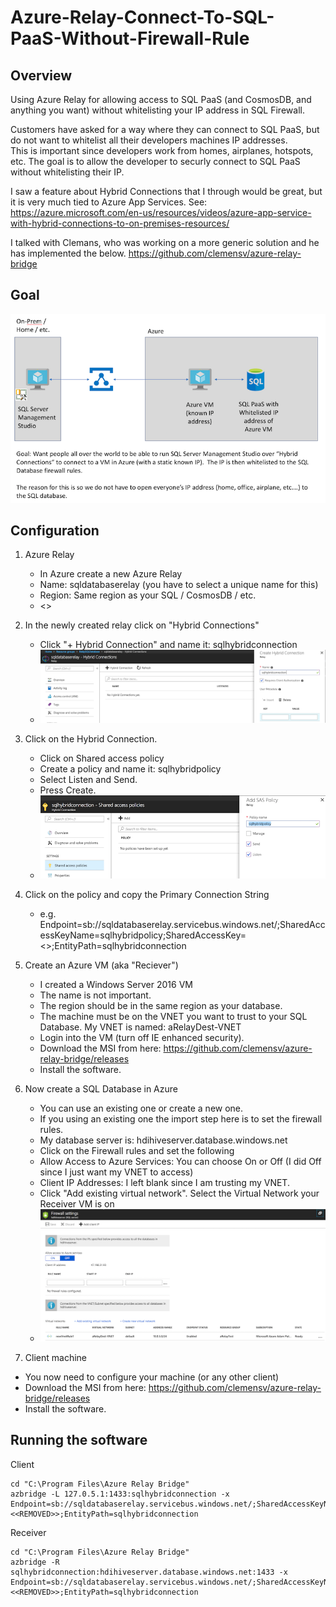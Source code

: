 # Azure-Relay-Connect-To-SQL-PaaS-Without-Firewall-Rule

## Overview
Using Azure Relay for allowing access to SQL PaaS (and CosmosDB, and anything you want) without whitelisting your IP address in SQL Firewall.

Customers have asked for a way where they can connect to SQL PaaS, but do not want to whitelist all their developers machines IP addresses.  
This is important since developers work from homes, airplanes, hotspots, etc.
The goal is to allow the developer to securly connect to SQL PaaS without whitelisting their IP.

I saw a feature about Hybrid Connections that I through would be great, but it is very much tied to Azure App Services.
See:  https://azure.microsoft.com/en-us/resources/videos/azure-app-service-with-hybrid-connections-to-on-premises-resources/

I talked with Clemans, who was working on a more generic solution and he has implemented the below.
https://github.com/clemensv/azure-relay-bridge

## Goal
![alt tag](https://raw.githubusercontent.com/AdamPaternostro/Azure-Relay-Connect-To-SQL-PaaS-Without-Firewall-Rule/master/images/goal.png)

## Configuration
1. Azure Relay
   - In Azure create a new Azure Relay
   - Name: sqldatabaserelay (you have to select a unique name for this)
   - Region: Same region as your SQL / CosmosDB / etc.
   - <<sqldatabaserelay>>

2. In the newly created relay click on "Hybrid Connections"
   - Click "+ Hybrid Connection" and name it: sqlhybridconnection
   - ![alt tag](https://raw.githubusercontent.com/AdamPaternostro/Azure-Relay-Connect-To-SQL-PaaS-Without-Firewall-Rule/master/images/createhybridconnection.png)

3. Click on the Hybrid Connection.
   - Click on Shared access policy
   - Create a policy and name it: sqlhybridpolicy
   - Select Listen and Send.
   - Press Create.
   - ![alt tag](https://raw.githubusercontent.com/AdamPaternostro/Azure-Relay-Connect-To-SQL-PaaS-Without-Firewall-Rule/master/images/sqlhybridpolicy.png)

4. Click on the policy and copy the Primary Connection String
   - e.g. Endpoint=sb://sqldatabaserelay.servicebus.windows.net/;SharedAccessKeyName=sqlhybridpolicy;SharedAccessKey=<<REMOVED>>;EntityPath=sqlhybridconnection

5. Create an Azure VM (aka "Reciever")
   - I created a Windows Server 2016 VM
   - The name is not important.
   - The region should be in the same region as your database.
   - The machine must be on the VNET you want to trust to your SQL Database.  My VNET is named: aRelayDest-VNET
   - Login into the VM (turn off IE enhanced security).
   - Download the MSI from here: https://github.com/clemensv/azure-relay-bridge/releases
   - Install the software.

6. Now create a SQL Database in Azure
   - You can use an existing one or create a new one.
   - If you using an existing one the import step here is to set the firewall rules.
   - My database server is: hdihiveserver.database.windows.net
   - Click on the Firewall rules and set the following
   - Allow Access to Azure Services: You can choose On or Off (I did Off since I just want my VNET to access)
   - Client IP Addresses: I left blank since I am trusting my VNET.
   - Click "Add existing virtual network".  Select the Virtual Network your Receiver VM is on
   - ![alt tag](https://raw.githubusercontent.com/AdamPaternostro/Azure-Relay-Connect-To-SQL-PaaS-Without-Firewall-Rule/master/images/sqlserverfirewall.png)

 7. Client machine
   - You now need to configure your machine (or any other client)
   - Download the MSI from here: https://github.com/clemensv/azure-relay-bridge/releases  
   - Install the software.

## Running the software
Client
```
cd "C:\Program Files\Azure Relay Bridge"
azbridge -L 127.0.5.1:1433:sqlhybridconnection -x Endpoint=sb://sqldatabaserelay.servicebus.windows.net/;SharedAccessKeyName=sqlhybridpolicy;SharedAccessKey=<<REMOVED>>;EntityPath=sqlhybridconnection
```

Receiver
```
cd "C:\Program Files\Azure Relay Bridge"
azbridge -R sqlhybridconnection:hdihiveserver.database.windows.net:1433 -x Endpoint=sb://sqldatabaserelay.servicebus.windows.net/;SharedAccessKeyName=sqlhybridpolicy;SharedAccessKey=<<REMOVED>>;EntityPath=sqlhybridconnection
```



